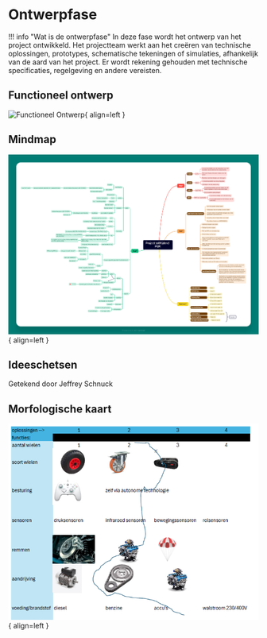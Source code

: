 # Ontwerpfase

!!! info "Wat is de ontwerpfase"
    In deze fase wordt het ontwerp van het project ontwikkeld. Het projectteam werkt aan het creëren van technische oplossingen, prototypes, schematische tekeningen of simulaties, afhankelijk van de aard van het project. Er wordt rekening gehouden met technische specificaties, regelgeving en andere vereisten.

## Functioneel ontwerp
![Functioneel Ontwerp](docs/Jeffrey/Assets/){ align=left }

## Mindmap
![Mindmap](docs/Jeffrey/Assets/Mindmap.png){ align=left }

## Ideeschetsen
Getekend door Jeffrey Schnuck

## Morfologische kaart
![Kaart](docs/Jeffrey/Assets/Morfologischekaart.png){ align=left }

